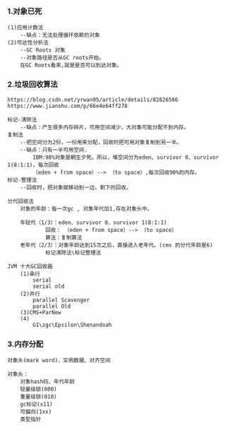 ### 1.对象已死

    (1)应用计数法
        --缺点：无法处理循环依赖的对象
    (2)可达性分析法
        --GC Roots 对象
        --对象路径是否从GC roots开始。
        在GC Roots看来,就是是否可以到达对象。

### 2.垃圾回收算法
    https://blog.csdn.net/yrwan95/article/details/82826586
    https://www.jianshu.com/p/66e4e64ff278

    标记-清除法
        --缺点：产生很多内存碎片，可用空间减少，大对象可能分配不到内存。
    复制法
        --把空间分为2份，一份用来分配，回收时把可用对象复制到另一半。
        --缺点：只有一半可用空间.
            IBM:98%对象是朝生夕死。所以，堆空间分为eden、survivor 0、survivor 1(8:1:1)，每次回收
            （eden + from space）--> （to space）,每次回收90%的内存。               
    标记-整理法
        --回收时，把对象赋移动到一边，剩下的回收。
         
    分代回收法
        对象的年龄：每一次gc , 对象年代加1,存在对象头中。

        年轻代（1/3）：eden、survivor 0、survivor 1(8:1:1)
                回收： （eden + from space）--> （to space）
				算法：复制算法
        老年代（2/3）：对象年龄达到15次之后，直接进入老年代。(cms 的分代年龄是6)
				标记清除法\标记整理法
	
	JVM 十大GC回收器
		(1)串行
			serial
			serial old
		(2)并行
			parallel Scavenger
			parallel Old
		(3)CMS+ParNew
		(4)
			G1\zgc\Epsilon\Shenandoah
		
### 3.内存分配
    对象头(mark word)、实例数据、对齐空间

    对象头：
        对象hash码、年代年龄
        轻量级锁(000)
        重量级锁(010)
        gc标记(x11)
        可偏向(1xx)
        类型指针

       